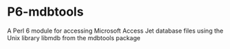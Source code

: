 # P6-mdbtools
A Perl 6 module for accessing Microsoft Access Jet database files using the Unix library libmdb from the mdbtools package
